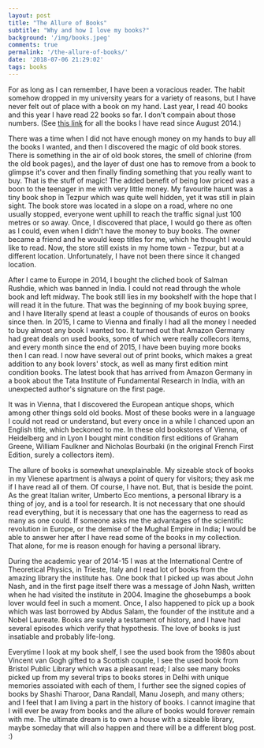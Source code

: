 ```yaml
---
layout: post
title: "The Allure of Books"
subtitle: "Why and how I love my books?"
background: '/img/books.jpeg'
comments: true
permalink: '/the-allure-of-books/'
date: '2018-07-06 21:29:02'
tags: books
---
```


For as long as I can remember, I have been a voracious reader. The habit somehow dropped in my university years for a variety of reasons, but I have never felt out of place with a book on my hand. Last year, I read 40 books and this year I have read 22 books so far. I don't compain about those numbers. (See [this link](/books/) for all the books I have read since August 2014.)

There was a time when I did not have enough money on my hands to buy all the books I wanted, and then I discovered the magic of old book stores. There is something in the air of old book stores, the smell of chlorine (from the old book pages), and the layer of dust one has to remove from a book to glimpse it's cover and then finally finding something that you really want to buy. That is the stuff of magic! The added benefit of being low priced was a boon to the teenager in me with very little money. My favourite haunt was a tiny book shop in Tezpur which was quite well hidden, yet it was still in plain sight. The book store was located in a slope on a road, where no one usually stopped, everyone went uphill to reach the traffic signal just 100 metres or so away. Once, I discovered that place, I would go there as often as I could, even when I didn't have the money to buy books. The owner became a friend and he would keep titles for me, which he thought I would like to read. Now, the store still exists in my home town - Tezpur, but at a different location. Unfortunately, I have not been there since it changed location. 

After I came to Europe in 2014, I bought the cliched book of Salman Rushdie, which was banned in India. I could not read through the whole book and left midway. The book still lies in my bookshelf with the hope that I will read it in the future. That was the beginning of my book buying spree, and I have literally spend at least a couple of thousands of euros on books since then. In 2015, I came to Vienna and finally I had all the money I needed to buy almost any book I wanted too. It turned out that Amazon Germany had great deals on used books, some of which were really collecors items, and every month since the end of 2015, I have been buying more books then I can read. I now have several out of print books, which makes a great addition to any book lovers' stock, as well as many first edition mint condition books. The latest book that has arrived from Amazon Germany in a book about the Tata Institute of Fundamental Research in India, with an unexpected author's signature on the first page.

It was in Vienna, that I discovered the European antique shops, which among other things sold old books. Most of these books were in a language I could not read or understand, but every once in a while I chanced upon an English title, which beckoned to me. In these old bookstores of Vienna, of Heidelberg and in Lyon I bought mint condition first editions of Graham Greene, William Faulkner and Nicholas Bourbaki (in the original French First Edition, surely a collectors item).

The allure of books is somewhat unexplainable. My sizeable stock of books in my Vienese apartment is always a point of query for visitors; they ask me if I have read all of them. Of course, I have not. But, that is beside the point. As the great Italian writer, Umberto Eco mentions, a personal library is a thing of joy, and is a tool for research. It is not necessary that one should read everything, but it is necessary that one has the eagerness to read as many as one could. If someone asks me the advantages of the scientific revolution in Europe, or the demise of the Mughal Empire in India; I would be able to answer her after I have read some of the books in my collection. That alone, for me is reason enough for having a personal library.

During the academic year of 2014-15 I was at the International Centre of Theoretical Physics, in Trieste, Italy and I read lot of books from the amazing library the institute has. One book that I picked up was about John Nash, and in the first page itself there was a message of John Nash, written when he had visited the institute in 2004. Imagine the ghosebumps a book lover would feel in such a moment. Once, I also happened to pick up a book which was last borrowed by Abdus Salam, the founder of the institute and a Nobel Laureate. Books are surely a testament of history, and I have had several episodes which verify that hypothesis. The love of books is just insatiable and probably life-long.

Everytime I look at my book shelf, I see the used book from the 1980s about Vincent van Gogh gifted to a Scottish couple, I see the used book from Bristol Public Library which was a pleasant read; I also see many books picked up from my several trips to books stores in Delhi with unique memories assoiated with each of them, I further see the signed copies of books by Shashi Tharoor, Dana Randall, Manu Joseph, and many others; and I feel that I am living a part in the history of books. I cannot imagine that I will ever be away from books and the allure of books would forever remain with me. The ultimate dream is to own a house with a sizeable library, maybe someday that will also happen and there will be a different blog post. :)



